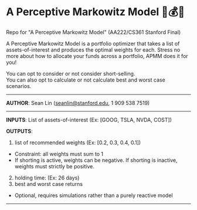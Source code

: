 # A Perceptive Markowitz Model 💸💰🤑
Repo for "A Perceptive Markowitz Model" (AA222/CS361 Stanford Final)

A Perceptive Markowitz Model is a portfolio optimizer that takes a list of assets-of-interest and produces the optimal weights for each.  Stress no more about how to allocate your funds across a portfolio, APMM does it for you!  

You can opt to consider or not consider short-selling.  
You can also opt to calculate or not calculate best and worst case scenarios. 

---

**AUTHOR**: Sean Lin (seanlin@stanford.edu, 1 909 538 7519)

--- 
**INPUTS**: List of assets-of-interest (Ex: [GOOG, TSLA, NVDA, COST])

**OUTPUTS**: 
1. list of recommended weights (Ex: [0.2, 0.3, 0.4, 0.1]) 
  - Constraint: all weights must sum to 1
  - If shorting is active, weights can be negative.  If shorting is inactive, weights must strictly be positive.
2. holding time: (Ex: 26 days)
3. best and worst case returns
  - Optional, requires simulations rather than a purely reactive model

---
